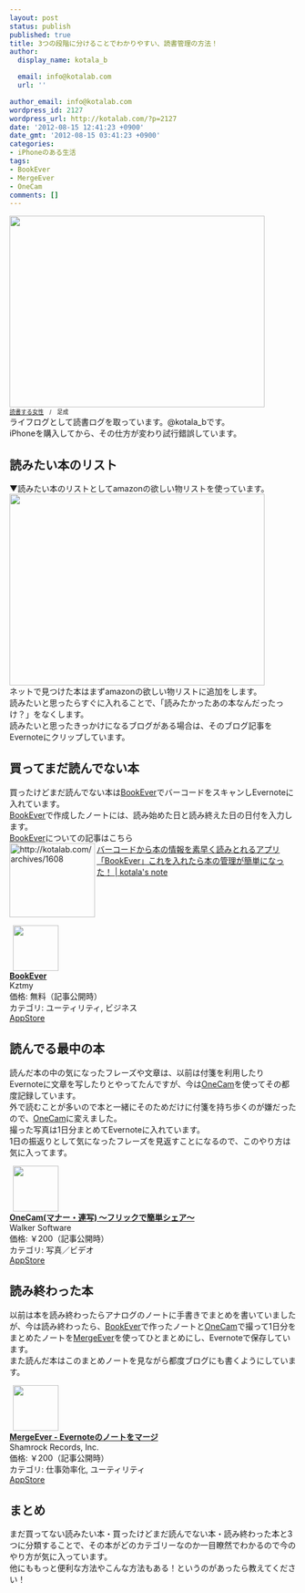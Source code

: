 ```yaml
---
layout: post
status: publish
published: true
title: 3つの段階に分けることでわかりやすい、読書管理の方法！
author:
  display_name: kotala_b

  email: info@kotalab.com
  url: ''

author_email: info@kotalab.com
wordpress_id: 2127
wordpress_url: http://kotalab.com/?p=2127
date: '2012-08-15 12:41:23 +0900'
date_gmt: '2012-08-15 03:41:23 +0900'
categories:
- iPhoneのある生活
tags:
- BookEver
- MergeEver
- OneCam
comments: []
---
```

<p><a href="http://kotalab.com/wp-content/uploads/bookever_120722.jpg" target="_blank"><img src="http://kotalab.com/wp-content/uploads/bookever_120722.jpg" alt="" title="bookever_120722" width="448" height="336" class="alignnone size-full wp-image-1612" /></a><br />
<span style="font-size:10px;"><a href="http://www.ashinari.com/2010/10/29-037077.php?category=317" target="_blank">読書する女性</a>　/　足成</span><br />
ライフログとして読書ログを取っています。@kotala_bです。<br />
iPhoneを購入してから、その仕方が変わり試行錯誤しています。<br />
<!--more--></p>
<h2>読みたい本のリスト</h2>
<p>▼読みたい本のリストとしてamazonの欲しい物リストを使っています。<br />
<a href="http://kotalab.com/wp-content/uploads/book_120815_01.jpg" target="_blank"><img src="http://kotalab.com/wp-content/uploads/book_120815_01.jpg" alt="" title="book_120815_01" width="448" height="336" class="alignnone size-full wp-image-2138" /></a><br />
ネットで見つけた本はまずamazonの欲しい物リストに追加をします。<br />
読みたいと思ったらすぐに入れることで、「読みたかったあの本なんだったっけ？」をなくします。<br />
読みたいと思ったきっかけになるブログがある場合は、そのブログ記事をEvernoteにクリップしています。</p>
<h2>買ってまだ読んでない本</h2>
<p>買ったけどまだ読んでない本は<a href="https://itunes.apple.com/jp/app/bookever/id539150062?mt=8&uo=4&at=10l4yU" rel="nofollow" target="_blank">BookEver</a>でバーコードをスキャンしEvernoteに入れています。<br />
<a href="https://itunes.apple.com/jp/app/bookever/id539150062?mt=8&uo=4&at=10l4yU" rel="nofollow" target="_blank">BookEver</a>で作成したノートには、読み始めた日と読み終えた日の日付を入力します。<br />
<a href="https://itunes.apple.com/jp/app/bookever/id539150062?mt=8&uo=4&at=10l4yU" rel="nofollow" target="_blank">BookEver</a>についての記事はこちら<br />
<a href="http://kotalab.com/bookever" target="_blank"><img src="http://capture.heartrails.com/150x130?http://kotalab.com/archives/1608" alt="http://kotalab.com/archives/1608" width="150" height="130" align="left" /></a><a href="http://kotalab.com/bookever" target="_blank">バーコードから本の情報を素早く読みとれるアプリ「BookEver」これを入れたら本の管理が簡単になった！ | kotala's note</a><br style="clear:both;" /></p>
<div class="applink">
<div class="applinkimg"><a href="https://itunes.apple.com/jp/app/bookever/id539150062?mt=8&uo=4&at=10l4yU" rel="nofollow" target="_blank"><img hspace="6" src="http://a1481.phobos.apple.com/us/r30/Purple/v4/08/99/32/089932f1-34a4-d1e8-2218-8dc8678dbdf9/mzl.xegqmvbt.png" width="80" /></a></div>
<div class="applinktext">
<div class="applinktitle"><strong><a href="https://itunes.apple.com/jp/app/bookever/id539150062?mt=8&uo=4&at=10l4yU" rel="nofollow" target="_blank">BookEver</a></strong></div>
<div class="applinkinfo">Kztmy</div>
<div class="applinkinfo">価格: 無料（記事公開時）</div>
<div class="applinkinfo">カテゴリ: ユーティリティ, ビジネス</div>
</div>
<div class="clear"></div>
<div class="appstorelink"><a href="https://itunes.apple.com/jp/app/bookever/id539150062?mt=8&uo=4&at=10l4yU" rel="nofollow" target="_blank">AppStore</a></div>
</div>
<h2>読んでる最中の本</h2>
<p>読んだ本の中の気になったフレーズや文章は、以前は付箋を利用したりEvernoteに文章を写したりとやってたんですが、今は<a href="https://itunes.apple.com/jp/app/onecam-mana-lian-xie-furikkude/id422845617?mt=8&uo=4&at=10l4yU" rel="nofollow" target="_blank">OneCam</a>を使ってその都度記録しています。<br />
外で読むことが多いので本と一緒にそのためだけに付箋を持ち歩くのが嫌だったので、<a href="https://itunes.apple.com/jp/app/onecam-mana-lian-xie-furikkude/id422845617?mt=8&uo=4&at=10l4yU" rel="nofollow" target="_blank">OneCam</a>に変えました。<br />
撮った写真は1日分まとめてEvernoteに入れています。<br />
1日の振返りとして気になったフレーズを見返すことになるので、このやり方は気に入ってます。</p>
<div class="applink">
<div class="applinkimg"><a href="https://itunes.apple.com/jp/app/onecam-mana-lian-xie-furikkude/id422845617?mt=8&uo=4&at=10l4yU" rel="nofollow" target="_blank"><img hspace="6" src="http://a1428.phobos.apple.com/us/r30/Purple/v4/cd/d3/43/cdd343f3-dd7d-b622-8ce4-0451d0e99203/mzl.qblyhcgl.png" width="80" /></a></div>
<div class="applinktext">
<div class="applinktitle"><strong><a href="https://itunes.apple.com/jp/app/onecam-mana-lian-xie-furikkude/id422845617?mt=8&uo=4&at=10l4yU" rel="nofollow" target="_blank">OneCam(マナー・連写) 〜フリックで簡単シェア〜</a></strong></div>
<div class="applinkinfo">Walker Software</div>
<div class="applinkinfo">価格: ￥200（記事公開時）</div>
<div class="applinkinfo">カテゴリ: 写真／ビデオ</div>
</div>
<div class="clear"></div>
<div class="appstorelink"><a href="https://itunes.apple.com/jp/app/onecam-mana-lian-xie-furikkude/id422845617?mt=8&uo=4&at=10l4yU" rel="nofollow" target="_blank">AppStore</a></div>
</div>
<h2>読み終わった本</h2>
<p>以前は本を読み終わったらアナログのノートに手書きでまとめを書いていましたが、今は読み終わったら、<a href="https://itunes.apple.com/jp/app/bookever/id539150062?mt=8&uo=4&at=10l4yU" rel="nofollow" target="_blank">BookEver</a>で作ったノートと<a href="https://itunes.apple.com/jp/app/onecam-mana-lian-xie-furikkude/id422845617?mt=8&uo=4&at=10l4yU" rel="nofollow" target="_blank">OneCam</a>で撮って1日分をまとめたノートを<a href="https://itunes.apple.com/jp/app/mergeever-evernotenonotowomaji/id538412128?mt=8&uo=4&at=10l4yU" rel="nofollow" target="_blank">MergeEver</a>を使ってひとまとめにし、Evernoteで保存しています。<br />
また読んだ本はこのまとめノートを見ながら都度ブログにも書くようにしています。</p>
<div class="applink">
<div class="applinkimg"><a href="https://itunes.apple.com/jp/app/mergeever-evernotenonotowomaji/id538412128?mt=8&uo=4&at=10l4yU" rel="nofollow" target="_blank"><img hspace="6" src="http://a1737.phobos.apple.com/us/r30/Purple/v4/e6/45/7b/e6457b59-7d96-ca15-3e8b-c7c894d5bc03/mzl.culbzzdv.png" width="80" /></a></div>
<div class="applinktext">
<div class="applinktitle"><strong><a href="https://itunes.apple.com/jp/app/mergeever-evernotenonotowomaji/id538412128?mt=8&uo=4&at=10l4yU" rel="nofollow" target="_blank">MergeEver - Evernoteのノートをマージ</a></strong></div>
<div class="applinkinfo">Shamrock Records, Inc.</div>
<div class="applinkinfo">価格: ￥200（記事公開時）</div>
<div class="applinkinfo">カテゴリ: 仕事効率化, ユーティリティ</div>
</div>
<div class="clear"></div>
<div class="appstorelink"><a href="https://itunes.apple.com/jp/app/mergeever-evernotenonotowomaji/id538412128?mt=8&uo=4&at=10l4yU" rel="nofollow" target="_blank">AppStore</a></div>
</div>
<h2>まとめ</h2>
<p>まだ買ってない読みたい本・買ったけどまだ読んでない本・読み終わった本と3つに分類することで、その本がどのカテゴリーなのか一目瞭然でわかるので今のやり方が気に入っています。<br />
他にももっと便利な方法やこんな方法もある！というのがあったら教えてください！</p>
